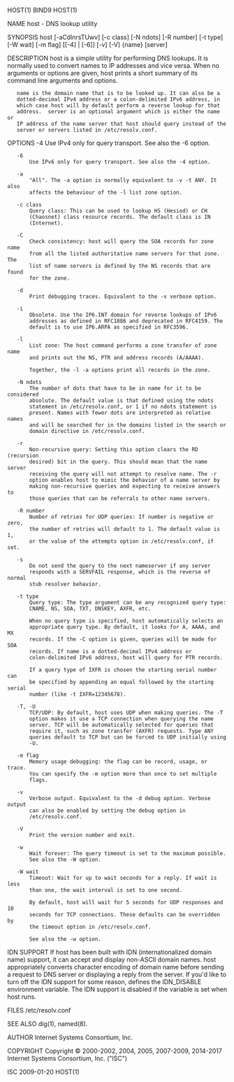 HOST(1)                             BIND9                             HOST(1)

NAME
       host - DNS lookup utility

SYNOPSIS
       host [-aCdlnrsTUwv] [-c class] [-N ndots] [-R number] [-t type]
            [-W wait] [-m flag] [[-4] | [-6]] [-v] [-V] {name} [server]

DESCRIPTION
       host is a simple utility for performing DNS lookups. It is normally
       used to convert names to IP addresses and vice versa. When no
       arguments or options are given, host prints a short summary of its
       command line arguments and options.

       name is the domain name that is to be looked up. It can also be a
       dotted-decimal IPv4 address or a colon-delimited IPv6 address, in
       which case host will by default perform a reverse lookup for that
       address.  server is an optional argument which is either the name or
       IP address of the name server that host should query instead of the
       server or servers listed in /etc/resolv.conf.

OPTIONS
       -4
           Use IPv4 only for query transport. See also the -6 option.

       -6
           Use IPv6 only for query transport. See also the -4 option.

       -a
           "All". The -a option is normally equivalent to -v -t ANY. It also
           affects the behaviour of the -l list zone option.

       -c class
           Query class: This can be used to lookup HS (Hesiod) or CH
           (Chaosnet) class resource records. The default class is IN
           (Internet).

       -C
           Check consistency: host will query the SOA records for zone name
           from all the listed authoritative name servers for that zone. The
           list of name servers is defined by the NS records that are found
           for the zone.

       -d
           Print debugging traces. Equivalent to the -v verbose option.

       -i
           Obsolete. Use the IP6.INT domain for reverse lookups of IPv6
           addresses as defined in RFC1886 and deprecated in RFC4159. The
           default is to use IP6.ARPA as specified in RFC3596.

       -l
           List zone: The host command performs a zone transfer of zone name
           and prints out the NS, PTR and address records (A/AAAA).

           Together, the -l -a options print all records in the zone.

       -N ndots
           The number of dots that have to be in name for it to be considered
           absolute. The default value is that defined using the ndots
           statement in /etc/resolv.conf, or 1 if no ndots statement is
           present. Names with fewer dots are interpreted as relative names
           and will be searched for in the domains listed in the search or
           domain directive in /etc/resolv.conf.

       -r
           Non-recursive query: Setting this option clears the RD (recursion
           desired) bit in the query. This should mean that the name server
           receiving the query will not attempt to resolve name. The -r
           option enables host to mimic the behavior of a name server by
           making non-recursive queries and expecting to receive answers to
           those queries that can be referrals to other name servers.

       -R number
           Number of retries for UDP queries: If number is negative or zero,
           the number of retries will default to 1. The default value is 1,
           or the value of the attempts option in /etc/resolv.conf, if set.

       -s
           Do not send the query to the next nameserver if any server
           responds with a SERVFAIL response, which is the reverse of normal
           stub resolver behavior.

       -t type
           Query type: The type argument can be any recognized query type:
           CNAME, NS, SOA, TXT, DNSKEY, AXFR, etc.

           When no query type is specified, host automatically selects an
           appropriate query type. By default, it looks for A, AAAA, and MX
           records. If the -C option is given, queries will be made for SOA
           records. If name is a dotted-decimal IPv4 address or
           colon-delimited IPv6 address, host will query for PTR records.

           If a query type of IXFR is chosen the starting serial number can
           be specified by appending an equal followed by the starting serial
           number (like -t IXFR=12345678).

       -T, -U
           TCP/UDP: By default, host uses UDP when making queries. The -T
           option makes it use a TCP connection when querying the name
           server. TCP will be automatically selected for queries that
           require it, such as zone transfer (AXFR) requests. Type ANY
           queries default to TCP but can be forced to UDP initially using
           -U.

       -m flag
           Memory usage debugging: the flag can be record, usage, or trace.
           You can specify the -m option more than once to set multiple
           flags.

       -v
           Verbose output. Equivalent to the -d debug option. Verbose output
           can also be enabled by setting the debug option in
           /etc/resolv.conf.

       -V
           Print the version number and exit.

       -w
           Wait forever: The query timeout is set to the maximum possible.
           See also the -W option.

       -W wait
           Timeout: Wait for up to wait seconds for a reply. If wait is less
           than one, the wait interval is set to one second.

           By default, host will wait for 5 seconds for UDP responses and 10
           seconds for TCP connections. These defaults can be overridden by
           the timeout option in /etc/resolv.conf.

           See also the -w option.

IDN SUPPORT
       If host has been built with IDN (internationalized domain name)
       support, it can accept and display non-ASCII domain names.  host
       appropriately converts character encoding of domain name before
       sending a request to DNS server or displaying a reply from the server.
       If you'd like to turn off the IDN support for some reason, defines the
       IDN_DISABLE environment variable. The IDN support is disabled if the
       variable is set when host runs.

FILES
       /etc/resolv.conf

SEE ALSO
       dig(1), named(8).

AUTHOR
       Internet Systems Consortium, Inc.

COPYRIGHT
       Copyright © 2000-2002, 2004, 2005, 2007-2009, 2014-2017 Internet
       Systems Consortium, Inc. ("ISC")

ISC                               2009-01-20                          HOST(1)
